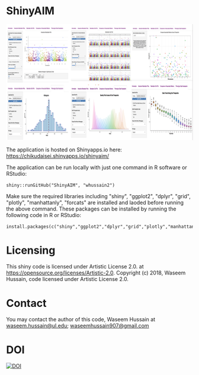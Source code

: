  # ShinyAIM
![](www/image.png)

The application is hosted on Shinyapps.io here: https://chikudaisei.shinyapps.io/shinyaim/

The application can be run  locally with just one command in R software or RStudio:</p>
```
shiny::runGitHub("ShinyAIM", "whussain2")
```
Make sure the required libraries including "shiny", "ggplot2", "dplyr", "grid", "plotly", "manhattanly", "forcats" are installed and laoded before running the above command.
These packages can be installed by running the following code in R or RStudio:
```
install.packages(c("shiny","ggplot2","dplyr","grid","plotly","manhattanly","forcats"))
```
# Licensing
This shiny code is licensed under Artistic License 2.0. at https://opensource.org/licenses/Artistic-2.0. 
Copyright (c) 2018, Waseem Hussain,  code licensed under Artistic License 2.0.
# Contact
You may contact the author of this code, Waseem Hussain at <waseem.hussain@ul.edu>; <waseemhussain907@gmail.com>
# DOI
[![DOI](https://zenodo.org/badge/DOI/10.5281/zenodo.1419296.svg)](https://doi.org/10.5281/zenodo.1419296)
